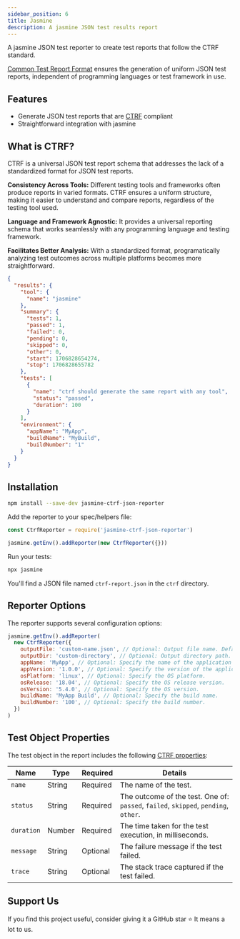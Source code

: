 ```yaml
---
sidebar_position: 6
title: Jasmine
description: A jasmine JSON test results report
---
```

A jasmine JSON test reporter to create test reports that follow the CTRF standard.

[Common Test Report Format](https://ctrf.io) ensures the generation of uniform JSON test reports, independent of programming languages or test framework in use.

## Features

- Generate JSON test reports that are [CTRF](https://ctrf.io) compliant
- Straightforward integration with jasmine

## What is CTRF?

CTRF is a universal JSON test report schema that addresses the lack of a standardized format for JSON test reports.

**Consistency Across Tools:** Different testing tools and frameworks often produce reports in varied formats. CTRF ensures a uniform structure, making it easier to understand and compare reports, regardless of the testing tool used.

**Language and Framework Agnostic:** It provides a universal reporting schema that works seamlessly with any programming language and testing framework.

**Facilitates Better Analysis:** With a standardized format, programatically analyzing test outcomes across multiple platforms becomes more straightforward.

```json
{
  "results": {
    "tool": {
      "name": "jasmine"
    },
    "summary": {
      "tests": 1,
      "passed": 1,
      "failed": 0,
      "pending": 0,
      "skipped": 0,
      "other": 0,
      "start": 1706828654274,
      "stop": 1706828655782
    },
    "tests": [
      {
        "name": "ctrf should generate the same report with any tool",
        "status": "passed",
        "duration": 100
      }
    ],
    "environment": {
      "appName": "MyApp",
      "buildName": "MyBuild",
      "buildNumber": "1"
    }
  }
}
```

## Installation

```bash
npm install --save-dev jasmine-ctrf-json-reporter
```

Add the reporter to your spec/helpers file:

```javascript
const CtrfReporter = require('jasmine-ctrf-json-reporter')

jasmine.getEnv().addReporter(new CtrfReporter({}))
```

Run your tests:

```bash
npx jasmine
```

You'll find a JSON file named `ctrf-report.json` in the `ctrf` directory.

## Reporter Options

The reporter supports several configuration options:

```javascript
jasmine.getEnv().addReporter(
  new CtrfReporter({
    outputFile: 'custom-name.json', // Optional: Output file name. Defaults to 'ctrf-report.json'.
    outputDir: 'custom-directory', // Optional: Output directory path. Defaults to 'ctrf'.
    appName: 'MyApp', // Optional: Specify the name of the application under test.
    appVersion: '1.0.0', // Optional: Specify the version of the application under test.
    osPlatform: 'linux', // Optional: Specify the OS platform.
    osRelease: '18.04', // Optional: Specify the OS release version.
    osVersion: '5.4.0', // Optional: Specify the OS version.
    buildName: 'MyApp Build', // Optional: Specify the build name.
    buildNumber: '100', // Optional: Specify the build number.
  })
)
```

## Test Object Properties

The test object in the report includes the following [CTRF properties](https://ctrf.io/docs/schema/test):

| Name       | Type   | Required | Details                                                                             |
| ---------- | ------ | -------- | ----------------------------------------------------------------------------------- |
| `name`     | String | Required | The name of the test.                                                               |
| `status`   | String | Required | The outcome of the test. One of: `passed`, `failed`, `skipped`, `pending`, `other`. |
| `duration` | Number | Required | The time taken for the test execution, in milliseconds.                             |
| `message`  | String | Optional | The failure message if the test failed.                                             |
| `trace`    | String | Optional | The stack trace captured if the test failed.                                        |

## Support Us

If you find this project useful, consider giving it a GitHub star ⭐ It means a lot to us.
